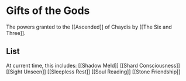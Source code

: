 # Gifts of the Gods

The powers granted to the [[Ascended]] of Chaydis by [[The Six and Three]].

## List

At current time, this includes:
[[Shadow Meld]]
[[Shard Consciousness]]
[[Sight Unseen]]
[[Sleepless Rest]]
[[Soul Reading]]
[[Stone Friendship]]